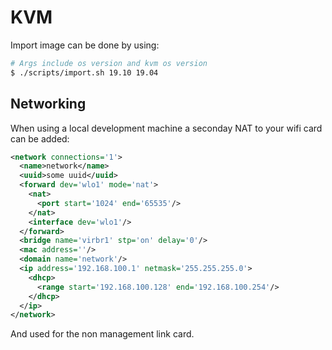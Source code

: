 # KVM

Import image can be done by using:

```bash
# Args include os version and kvm os version
$ ./scripts/import.sh 19.10 19.04
```

## Networking

When using a local development machine a seconday NAT to your wifi card can be added:

```xml
<network connections='1'>
  <name>network</name>
  <uuid>some uuid</uuid>
  <forward dev='wlo1' mode='nat'>
    <nat>
      <port start='1024' end='65535'/>
    </nat>
    <interface dev='wlo1'/>
  </forward>
  <bridge name='virbr1' stp='on' delay='0'/>
  <mac address=''/>
  <domain name='network'/>
  <ip address='192.168.100.1' netmask='255.255.255.0'>
    <dhcp>
      <range start='192.168.100.128' end='192.168.100.254'/>
    </dhcp>
  </ip>
</network>
```

And used for the non management link card.
